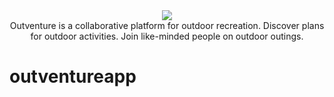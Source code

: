 <div style="text-align:center"><img src ="https://res.cloudinary.com/dx1s7kdgz/image/upload/v1495057462/compundBlack_mlkuff.png" /></div>
<div style="text-align:center">Outventure is a collaborative platform for outdoor recreation. Discover plans for outdoor activities. Join like-minded people on outdoor outings.</div>

# outventureapp
